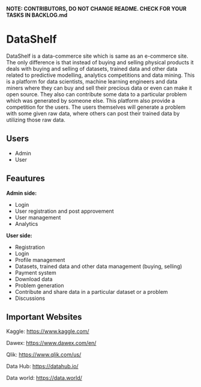 
**NOTE: CONTRIBUTORS, DO NOT CHANGE README. CHECK FOR YOUR TASKS IN BACKLOG.md**

# DataShelf

DataShelf is a data-commerce site which is same as an e-commerce site. The only difference is that instead of
buying and selling physical products it deals with buying and selling of datasets, trained
data and other data related to predictive modelling, analytics competitions and data mining.
This is a platform for data scientists, machine learning engineers and data miners where
they can buy and sell their precious data or even can make it open source. They also can
contribute some data to a particular problem which was generated by someone else. This
platform also provide a competition for the users. The users themselves will generate a
problem with some given raw data, where others can post their trained data by utilizing
those raw data.

## Users

* Admin
* User

## Feautures

**Admin side:**

* Login
* User registration and post approvement
* User management
* Analytics

**User side:**

* Registration
* Login
* Profile management
* Datasets, trained data and other data management (buying, selling)
* Payment system
* Download data
* Problem generation
* Contribute and share data in a particular dataset or a problem
* Discussions

## Important Websites

Kaggle: https://www.kaggle.com/

Dawex: https://www.dawex.com/en/

Qlik: https://www.qlik.com/us/

Data Hub: https://datahub.io/

Data world: https://data.world/
